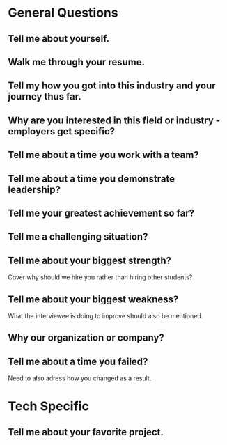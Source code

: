 # General Questions
## Tell me about yourself.
## Walk me through your resume.
## Tell my how you got into this industry and your journey thus far.
## Why are you interested in this field or industry - employers get specific?
## Tell me about a time you work with a team?
## Tell me about a time you demonstrate leadership?
## Tell me your greatest achievement so far?
## Tell me a challenging situation?
## Tell me about your biggest strength?
Cover why should we hire you rather than hiring other students?
## Tell me about your biggest weakness?
What the interviewee is doing to improve should also be mentioned.
## Why our organization or company? 
## Tell me about a time you failed?
Need to also adress how you changed as a result.

# Tech Specific
## Tell me about your favorite project.